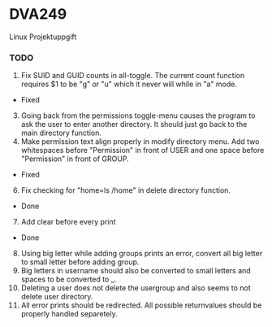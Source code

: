 # DVA249
Linux Projektuppgift

### TODO
1. Fix SUID and GUID counts in all-toggle. The current count function requires $1 to be "g" or "u" which it never will while in "a" mode.
- Fixed
3. Going back from the permissions toggle-menu causes the program to ask the user to enter another directory. It should just go back to the main directory function.
4. Make permission text align properly in modify directory menu. Add two whitespaces before "Permission" in front of USER and one space before "Permission" in front of GROUP.
- Fixed
6. Fix checking for "home=ls /home" in delete directory function.
- Done
7. Add clear before every print
- Done
8. Using big letter while adding groups prints an error, convert all big letter to small letter before adding group.
9. Big letters in username should also be converted to small letters and spaces to be converted to _.
10. Deleting a user does not delete the usergroup and also seems to not delete user directory.
11. All error prints should be redirected. All possible returnvalues should be properly handled separetely.
